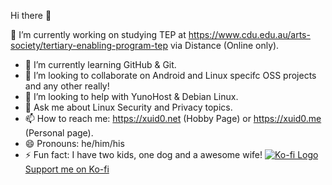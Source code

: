 Hi there 👋


🔭 I’m currently working on studying TEP at https://www.cdu.edu.au/arts-society/tertiary-enabling-program-tep via Distance (Online only).
- 🌱 I’m currently learning GitHub & Git.
- 👯 I’m looking to collaborate on Android and Linux specifc OSS projects and any other really!
- 🤔 I’m looking to help with YunoHost & Debian Linux.
- 💬 Ask me about Linux Security and Privacy topics.
- 📫 How to reach me: https://xuid0.net (Hobby Page) or https://xuid0.me (Personal page).
- 😄 Pronouns: he/him/his
- ⚡ Fun fact: I have two kids, one dog and a awesome wife!
  <a class="button button-ko-fi" href="https://ko-fi.com/xuid0" target="_blank" rel="noopener" role="button"><img class="icon" aria-hidden="true" src="https://littlelink.io/images/icons/ko-fi.svg" alt="Ko-fi Logo">Support me on Ko-fi</a>
